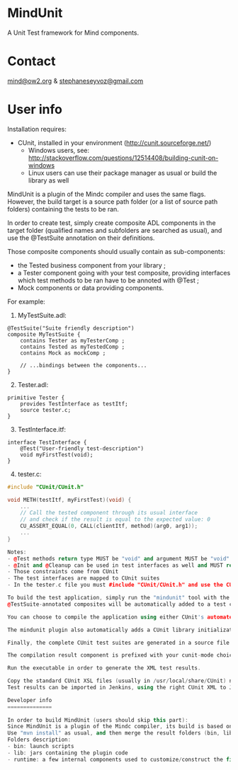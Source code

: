 MindUnit
========

A Unit Test framework for Mind components.

Contact
=======

mind@ow2.org & stephaneseyvoz@gmail.com

User info
=========

Installation requires:
- CUnit, installed in your environment (http://cunit.sourceforge.net/)
  - Windows users, see: http://stackoverflow.com/questions/12514408/building-cunit-on-windows
  - Linux users can use their package manager as usual or build the library as well

MindUnit is a plugin of the Mindc compiler and uses the same flags. However, the build target is a source path folder (or a list of source path folders) containing the tests to be ran.

In order to create test, simply create composite ADL components in the target folder (qualified names and subfolders are searched as usual), and use the @TestSuite annotation on their definitions.

Those composite components should usually contain as sub-components:
- the Tested business component from your library ;
- a Tester component going with your test composite, providing interfaces which test methods to be ran have to be annoted with @Test ;
- Mock components or data providing components.

For example:

1. MyTestSuite.adl:
```
@TestSuite("Suite friendly description")
composite MyTestSuite {
	contains Tester as myTesterComp ;
	contains Tested as myTestedComp ;
	contains Mock as mockComp ;
	
	// ...bindings between the components...
}
```

2. Tester.adl:
```
primitive Tester {
	provides TestInterface as testItf;
	source tester.c;	
}
```

3. TestInterface.itf:
```
interface TestInterface {
	@Test("User-friendly test-description")
	void myFirstTest(void);
}
```

4. tester.c:
```C++
#include "CUnit/CUnit.h"

void METH(testItf, myFirstTest)(void) {
	...
	// Call the tested component through its usual interface
	// and check if the result is equal to the expected value: 0
	CU_ASSERT_EQUAL(0, CALL(clientItf, method)(arg0, arg1));
	...
}

Notes:
- @Test methods return type MUST be "void" and argument MUST be "void" ;
- @Init and @Cleanup can be used in test interfaces as well and MUST return an "int" type and use "void" as an argument ;
- Those constraints come from CUnit
- The test interfaces are mapped to CUnit suites
- In the tester.c file you must #include "CUnit/CUnit.h" and use the CUnit assertions for your tests ;

To build the test application, simply run the "mindunit" tool with the usual mindc compiler flags and the folder as target.
@TestSuite-annotated composites will be automatically added to a test container inside a predefined application to be compiled.

You can choose to compile the application using either CUnit's automated, console, or gcov mode using the "--cunit-mode=" flag and setting the value as needed. The according component will be added in the automatically constructed application.

The mindunit plugin also automatically adds a CUnit library initialization component, so you don't need to care about that.

Finally, the complete CUnit test suites are generated in a source file according to the @Test annotations you used in your @TestSuites, so you never need to write it, anytime. The mindUnitSuite.c generated file can be found in the mindunit compilation output folder, in the "unit-gen" subfolder. 

The compilation result component is prefixed with your cunit-mode choice as a prefix (automated is default) and suffixed by "_mindUnitOuput" (+.exe for Windows users).

Run the executable in order to generate the XML test results.

Copy the standard CUnit XSL files (usually in /usr/local/share/CUnit) next to your XML output, and open the XML files with your internet browser: you can visualize your test results.
Test results can be imported in Jenkins, using the right CUnit XML to JUnit XML XSL transformation, allowing for reports and statistics.

Developer info
==============
  
In order to build MindUnit (users should skip this part):  
Since MindUnit is a plugin of the Mindc compiler, its build is based on Maven as well.
Use "mvn install" as usual, and then merge the result folders (bin, lib, runtime) with the standard compiler.
Folders description:
- bin: launch scripts
- lib: jars containing the plugin code
- runtime: a few internal components used to customize/construct the final test application

